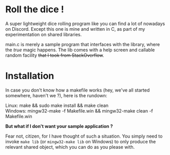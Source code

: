 # Roll the dice !

A super lightweight dice rolling program like you can find a lot of nowadays on Discord. Except this one is mine and written in C, as part of my experimentation on shared libraries.

main.c is merely a sample program that interfaces with the library, where the *true* magic happens. The lib comes with a help screen and callable random facility ~~that I took from StackOverflow~~.

# Installation

In case you don't know how a makefile works (hey, we've all started somewhere, haven't we ?), here is the rundown:

Linux: make && sudo make install && make clean  
Windows: mingw32-make -f Makefile.win && mingw32-make clean -f Makefile.win

**But what if I don't want your sample application ?**

Fear not, citizen, for I have thought of such a situation. You simply need to invoke `make lib` (or `mingw32-make lib` on Windows) to only produce the relevant shared object, which you can do as you please with.
